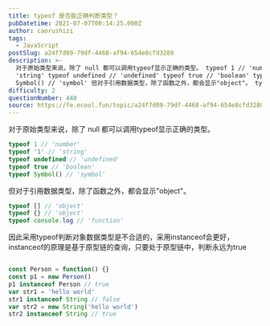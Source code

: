 ```yaml
---
title: typeof 是否能正确判断类型？
pubDatetime: 2021-07-07T00:14:25.000Z
author: caorushizi
tags:
  - JavaScript
postSlug: a24f7d09-79df-4468-af94-654e8cfd3288
description: >-
  对于原始类型来说，除了 null 都可以调用typeof显示正确的类型。 typeof 1 // 'number' typeof '1' //
  'string' typeof undefined // 'undefined' typeof true // 'boolean' typeof
  Symbol() // 'symbol' 但对于引用数据类型，除了函数之外，都会显示"object"。 typ
difficulty: 2
questionNumber: 440
source: https://fe.ecool.fun/topic/a24f7d09-79df-4468-af94-654e8cfd3288
---
```


对于原始类型来说，除了 null 都可以调用typeof显示正确的类型。

```js
typeof 1 // 'number'
typeof '1' // 'string'
typeof undefined // 'undefined'
typeof true // 'boolean'
typeof Symbol() // 'symbol'

```

但对于引用数据类型，除了函数之外，都会显示"object"。



```js
typeof [] // 'object'
typeof {} // 'object'
typeof console.log // 'function'

```

因此采用typeof判断对象数据类型是不合适的，采用instanceof会更好，instanceof的原理是基于原型链的查询，只要处于原型链中，判断永远为true



```js

const Person = function() {}
const p1 = new Person()
p1 instanceof Person // true
var str1 = 'hello world'
str1 instanceof String // false
var str2 = new String('hello world')
str2 instanceof String // true

```
